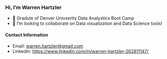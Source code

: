 ### Hi, I’m Warren Hartzler
- 🌱 Gradute of Denver Univserity Data Analystics Boot Camp
- 💞️ I’m looking to collaborate on Data visualization and Data Science tools!


#### Contact Information
- Email: warren.hartzler@gmail.com
- Linkedin: https://www.linkedin.com/in/warren-hartzler-262811147/

<!---
whartzler/whartzler is a ✨ special ✨ repository because its `README.md` (this file) appears on your GitHub profile.
You can click the Preview link to take a look at your changes.
--->

